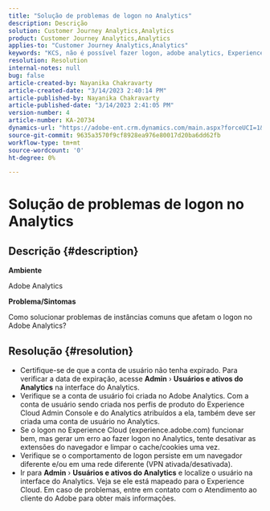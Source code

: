 ```yaml
---
title: "Solução de problemas de logon no Analytics"
description: Descrição
solution: Customer Journey Analytics,Analytics
product: Customer Journey Analytics,Analytics
applies-to: "Customer Journey Analytics,Analytics"
keywords: "KCS, não é possível fazer logon, adobe analytics, Experience Cloud, interface do Analytics"
resolution: Resolution
internal-notes: null
bug: false
article-created-by: Nayanika Chakravarty
article-created-date: "3/14/2023 2:40:14 PM"
article-published-by: Nayanika Chakravarty
article-published-date: "3/14/2023 2:41:05 PM"
version-number: 4
article-number: KA-20734
dynamics-url: "https://adobe-ent.crm.dynamics.com/main.aspx?forceUCI=1&pagetype=entityrecord&etn=knowledgearticle&id=02314f20-76c2-ed11-83ff-6045bd006a22"
source-git-commit: 9635a3570f9cf8928ea976e80017d20ba6dd62fb
workflow-type: tm+mt
source-wordcount: '0'
ht-degree: 0%

---
```


# Solução de problemas de logon no Analytics

## Descrição {#description}


<b>Ambiente</b>

Adobe Analytics

<b>Problema/Sintomas</b>

Como solucionar problemas de instâncias comuns que afetam o logon no Adobe Analytics?


## Resolução {#resolution}


- Certifique-se de que a conta de usuário não tenha expirado. Para verificar a data de expiração, acesse <b>Admin</b> › <b>Usuários e ativos do Analytics</b> na interface do Analytics.
- Verifique se a conta de usuário foi criada no Adobe Analytics. Com a conta de usuário sendo criada nos perfis de produto do Experience Cloud Admin Console e do Analytics atribuídos a ela, também deve ser criada uma conta de usuário no Analytics.
- Se o logon no Experience Cloud (experience.adobe.com) funcionar bem, mas gerar um erro ao fazer logon no Analytics, tente desativar as extensões do navegador e limpar o cache/cookies uma vez.
- Verifique se o comportamento de logon persiste em um navegador diferente e/ou em uma rede diferente (VPN ativada/desativada).
- Ir para <b>Admin</b> › <b>Usuários e ativos do Analytics</b> e localize o usuário na interface do Analytics. Veja se ele está mapeado para o Experience Cloud. Em caso de problemas, entre em contato com o Atendimento ao cliente do Adobe para obter mais informações.



